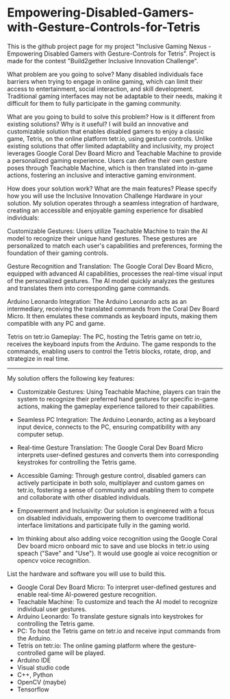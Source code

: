 # Empowering-Disabled-Gamers-with-Gesture-Controls-for-Tetris
This is the github project page for my project "Inclusive Gaming Nexus - Empowering Disabled Gamers with Gesture-Controls for Tetris".
Project is made for the contest "Build2gether Inclusive Innovation Challenge".

What problem are you going to solve?
Many disabled individuals face barriers when trying to engage in online gaming, which can limit their access to entertainment, social interaction, and skill development. Traditional gaming interfaces may not be adaptable to their needs, making it difficult for them to fully participate in the gaming community.

What are you going to build to solve this problem? How is it different from existing solutions? Why is it useful?
I will build an innovative and customizable solution that enables disabled gamers to enjoy a classic game, Tetris, on the online platform tetr.io, using gesture controls. Unlike existing solutions that offer limited adaptability and inclusivity, my project leverages Google Coral Dev Board Micro and Teachable Machine to provide a personalized gaming experience. Users can define their own gesture poses through Teachable Machine, which is then translated into in-game actions, fostering an inclusive and interactive gaming environment.

How does your solution work? What are the main features? Please specify how you will use the Inclusive Innovation Challenge Hardware in your solution.
My solution operates through a seamless integration of hardware, creating an accessible and enjoyable gaming experience for disabled individuals:

Customizable Gestures:
Users utilize Teachable Machine to train the AI model to recognize their unique hand gestures.
These gestures are personalized to match each user's capabilities and preferences, forming the foundation of their gaming controls.

Gesture Recognition and Translation:
The Google Coral Dev Board Micro, equipped with advanced AI capabilities, processes the real-time visual input of the personalized gestures.
The AI model quickly analyzes the gestures and translates them into corresponding game commands.

Arduino Leonardo Integration:
The Arduino Leonardo acts as an intermediary, receiving the translated commands from the Coral Dev Board Micro.
It then emulates these commands as keyboard inputs, making them compatible with any PC and game.

Tetris on tetr.io Gameplay:
The PC, hosting the Tetris game on tetr.io, receives the keyboard inputs from the Arduino.
The game responds to the commands, enabling users to control the Tetris blocks, rotate, drop, and strategize in real time.

----------------------------------------------------------------------------------------------------------------

My solution offers the following key features:

* Customizable Gestures: Using Teachable Machine, players can train the system to recognize their preferred hand gestures for specific in-game actions, making the gameplay experience tailored to their capabilities.

* Seamless PC Integration: The Arduino Leonardo, acting as a keyboard input device, connects to the PC, ensuring compatibility with any computer setup.

* Real-time Gesture Translation: The Google Coral Dev Board Micro interprets user-defined gestures and converts them into corresponding keystrokes for controlling the Tetris game.

* Accessible Gaming: Through gesture control, disabled gamers can actively participate in both solo, multiplayer and custom games on tetr.io, fostering a sense of community and enabling them to compete and collaborate with other disabled individuals.

* Empowerment and Inclusivity: Our solution is engineered with a focus on disabled individuals, empowering them to overcome traditional interface limitations and participate fully in the gaming world.

* Im thinking about also adding voice recognition using the Google Coral Dev board micro onboard mic to save and use blocks in tetr.io using speach ("Save" and "Use"). It would use google ai voice recognition or opencv voice recognition.

List the hardware and software you will use to build this.
* Google Coral Dev Board Micro: To interpret user-defined gestures and enable real-time AI-powered gesture recognition.
* Teachable Machine: To customize and teach the AI model to recognize individual user gestures.
* Arduino Leonardo: To translate gesture signals into keystrokes for controlling the Tetris game.
* PC: To host the Tetris game on tetr.io and receive input commands from the Arduino.
* Tetris on tetr.io: The online gaming platform where the gesture-controlled game will be played.
* Arduino IDE
* Visual studio code
* C++, Python
* OpenCV (maybe)
* Tensorflow
